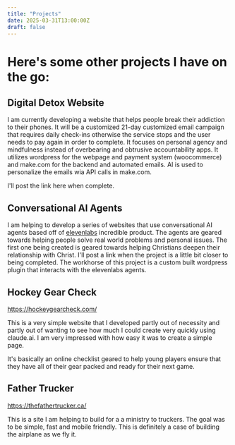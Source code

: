 ```yaml
---
title: "Projects"
date: 2025-03-31T13:00:00Z
draft: false
---
```


# Here's some other projects I have on the go:

## Digital Detox Website   

I am currently developing a website that helps people break their addiction to their phones. It will be a customized 21-day customized email campaign that requires daily check-ins otherwise the service stops and the user needs to pay again in order to complete. It focuses on personal agency and mindfulness instead of overbearing and obtrusive accountability apps. It utilizes wordpress for the webpage and payment system (woocommerce) and make.com for the backend and automated emails. AI is used to personalize the emails wia API calls in make.com.

I'll post the link here when complete.

## Conversational AI Agents

I am helping to develop a series of websites that use conversational AI agents based off of [elevenlabs](https://try.elevenlabs.io/davidwicks) incredible product. The agents are geared towards helping people solve real world problems and personal issues. The first one being created is geared towards helping Christians deepen their relationship with Christ. I'll post a link when the project is a little bit closer to being completed. The workhorse of this project is a custom built wordpress plugin that interacts with the elevenlabs agents. 

## Hockey Gear Check

<https://hockeygearcheck.com/>

This is a very simple website that I developed partly out of necessity and partly out of wanting to see how much I could create very quickly using claude.ai. I am very impressed with how easy it was to create a simple page. 

It's basically an online checklist geared to help young players ensure that they have all of their gear packed and ready for their next game. 

## Father Trucker

<https://thefathertrucker.ca/>

This is a site I am helping to build for a a ministry to truckers. The goal was to be simple, fast and mobile friendly. This is definitely a case of building the airplane as we fly it.